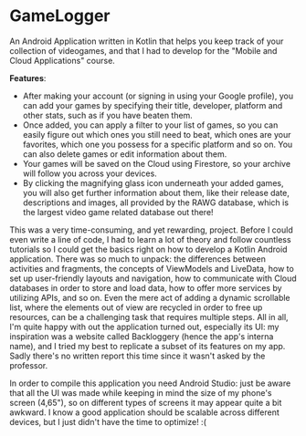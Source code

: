 # GameLogger
An Android Application written in Kotlin that helps you keep track of your collection of videogames, and that I had to develop for the "Mobile and Cloud Applications" course.


<b>Features</b>:
- After making your account (or signing in using your Google profile), you can add your games by specifying their title, developer, platform and other stats, such as if you have beaten them.<br/>
- Once added, you can apply a filter to your list of games, so you can easily figure out which ones you still need to beat, which ones are your favorites, which one you possess for a specific platform and so on. You can also delete games or edit information about them.<br/>
- Your games will be saved on the Cloud using Firestore, so your archive will follow you across your devices.<br/>
- By clicking the magnifying glass icon underneath your added games, you will also get further information about them, like their release date, descriptions and images, all provided by the RAWG database, which is the largest video game related database out there!


This was a very time-consuming, and yet rewarding, project. Before I could even write a line of code, I had to learn a lot of theory and follow countless tutorials so I could get the basics right on how to develop a Kotlin Android application. There was so much to unpack: the differences between activities and fragments, the concepts of ViewModels and LiveData, how to set up user-friendly layouts and navigation, how to communicate with Cloud databases in order to store and load data, how to offer more services by utilizing APIs, and so on. Even the mere act of adding a dynamic scrollable list, where the elements out of view are recycled in order to free up resources, can be a challenging task that requires multiple steps. 
All in all, I'm quite happy with out the application turned out, especially its UI: my inspiration was a website called Backloggery (hence the app's interna name), and I tried my best to replicate a subset of its features on my app.
Sadly there's no written report this time since it wasn't asked by the professor.

In order to compile this application you need Android Studio: just be aware that all the UI was made while keeping in mind the size of my phone's screen (4,65"), so on different types of screens it may appear quite a bit awkward. I know a good application should be scalable across different devices, but I just didn't have the time to optimize! :(
